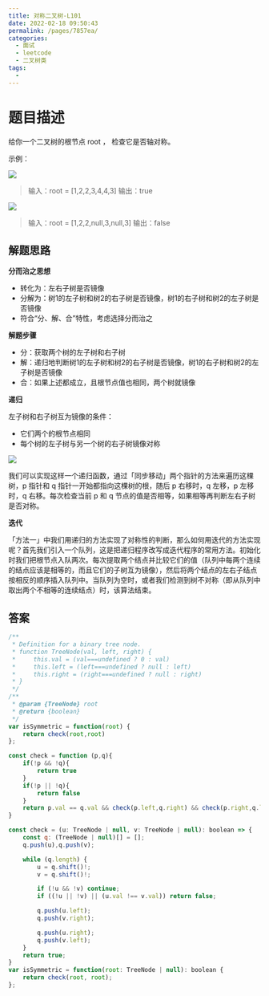 ```yaml
---
title: 对称二叉树-L101
date: 2022-02-18 09:50:43
permalink: /pages/7857ea/
categories:
  - 面试
  - leetcode
  - 二叉树类
tags:
  - 
---
```


# 题目描述

给你一个二叉树的根节点 root ， 检查它是否轴对称。

示例：

![](https://assets.leetcode.com/uploads/2021/02/19/symtree1.jpg)

> 输入：root = [1,2,2,3,4,4,3]
> 输出：true

![](https://assets.leetcode.com/uploads/2021/02/19/symtree2.jpg)

> 输入：root = [1,2,2,null,3,null,3]
> 输出：false

<!-- more -->

## 解题思路

**分而治之思想**

- 转化为：左右子树是否镜像
- 分解为：树1的左子树和树2的右子树是否镜像，树1的右子树和树2的左子树是否镜像
- 符合“分、解、合”特性，考虑选择分而治之

**解题步骤**

- 分：获取两个树的左子树和右子树
- 解：递归地判断树1的左子树和树2的右子树是否镜像，树1的右子树和树2的左子树是否镜像
- 合：如果上述都成立，且根节点值也相同，两个树就镜像

**递归**

左子树和右子树互为镜像的条件：

- 它们两个的根节点相同
- 每个树的左子树与另一个树的右子树镜像对称

![](https://assets.leetcode-cn.com/solution-static/101/101_fig2.PNG)

我们可以实现这样一个递归函数，通过「同步移动」两个指针的方法来遍历这棵树，p 指针和 q 指针一开始都指向这棵树的根，随后 p 右移时，q 左移，p 左移时，q 右移。每次检查当前 p 和 q 节点的值是否相等，如果相等再判断左右子树是否对称。

**迭代**

「方法一」中我们用递归的方法实现了对称性的判断，那么如何用迭代的方法实现呢？首先我们引入一个队列，这是把递归程序改写成迭代程序的常用方法。初始化时我们把根节点入队两次。每次提取两个结点并比较它们的值（队列中每两个连续的结点应该是相等的，而且它们的子树互为镜像），然后将两个结点的左右子结点按相反的顺序插入队列中。当队列为空时，或者我们检测到树不对称（即从队列中取出两个不相等的连续结点）时，该算法结束。

## 答案

```js
/**
 * Definition for a binary tree node.
 * function TreeNode(val, left, right) {
 *     this.val = (val===undefined ? 0 : val)
 *     this.left = (left===undefined ? null : left)
 *     this.right = (right===undefined ? null : right)
 * }
 */
/**
 * @param {TreeNode} root
 * @return {boolean}
 */
var isSymmetric = function(root) {
    return check(root,root)
};

const check = function (p,q){
    if(!p && !q){
        return true
    }
    if(!p || !q){
        return false
    }
    return p.val == q.val && check(p.left,q.right) && check(p.right,q.left)
}
```

```js
const check = (u: TreeNode | null, v: TreeNode | null): boolean => {
    const q: (TreeNode | null)[] = [];
    q.push(u),q.push(v);

    while (q.length) {
        u = q.shift()!;
        v = q.shift()!;

        if (!u && !v) continue;
        if ((!u || !v) || (u.val !== v.val)) return false;

        q.push(u.left); 
        q.push(v.right);

        q.push(u.right); 
        q.push(v.left);
    }
    return true;
}
var isSymmetric = function(root: TreeNode | null): boolean {
    return check(root, root);
};
```